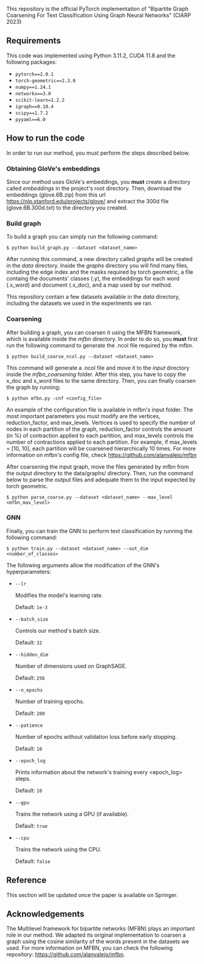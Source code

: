 This repository is the official PyTorch implementation of "Bipartite Graph Coarsening For Text Classification Using Graph Neural Networks" (CIARP 2023)

## Requirements

This code was implemented using Python 3.11.2, CUDA 11.8 and the following packages:

- `pytorch==2.0.1`
- `torch-geometric==2.3.0`
- `numpy==1.24.1`
- `networkx==3.0`
- `scikit-learn=1.2.2`
- `igraph==0.10.4`
- `scipy==1.7.2`
- `pyyaml==6.0`

## How to run the code

In order to run our method, you must perform the steps described below.

### Obtaining GloVe's embeddings

Since our method uses GloVe's embeddings, you **must** create a directory called *embeddings* in the project's root directory. Then, download the embeddings (glove.6B.zip) from this url https://nlp.stanford.edu/projects/glove/ and extract the 300d file (glove.6B.300d.txt) to the directory you created.

### Build graph

To build a graph you can simply run the following command:

    $ python build_graph.py --dataset <dataset_name>

After running this command, a new directory called *graphs* will be created in the *data* directory. Inside the *graphs* directory you will find many files, including the edge index and the masks required by torch geometric, a file containg the documents' classes (.y), the embeddings for each word (.x_word) and document (.x_doc), and a map used by our method.

This repository contain a few datasets available in the *data* directory, including the datasets we used in the experiments we ran.

### Coarsening

After building a graph, you can coarsen it using the MFBN framework, which is available inside the *mfbn* directory. In order to do so, you **must** first run the following command to generate the .ncol file required by the mfbn.

    $ python build_coarse_ncol.py --dataset <dataset_name>

This command will generate a .ncol file and move it to the *input* directory inside the *mfbn_coarsening* folder. After this step, you have to copy the x_doc and x_word files to the same directory. Then, you can finally coarsen the graph by running:

    $ python mfbn.py -cnf <config_file>

An example of the configuration file is available in mfbn's input folder. The most important parameters you must modify are the vertices, reduction_factor, and max_levels. Vertices is used to specify the number of nodes in each partition of the graph, reduction_factor controls the amount (in %) of contraction applied to each partition, and max_levels controls the number of contractions applied to each partition. For example, if max_levels = [10, 10], each partition will be coarsened hierarchically 10 times. For more information on mfbn's config file, check https://github.com/alanvalejo/mfbn

After coarsening the input graph, move the files generated by mfbn from the output directory to the data/graphs/ directory. Then, run the command below to parse the output files and adequate them to the input expected by torch geometric.

    $ python parse_coarse.py --dataset <dataset_name> --max_level <mfbn_max_level>

### GNN

Finally, you can train the GNN to perform text classification by running the following command:

    $ python train.py --dataset <dataset_name> --out_dim <number_of_classes>

The following arguments allow the modification of the GNN's hyperparameters:

- `--lr`

    Modifies the model's learning rate.
  
    Default: `1e-3`

- `--batch_size`

    Controls our method's batch size.
  
    Default: `32`

- `--hidden_dim`

    Number of dimensions used on GraphSAGE. 

    Default: `256`

- `--n_epochs`

    Number of training epochs.

    Default: `200`

- `--patience`

    Number of epochs without validation loss before early stopping.

    Default: `10`

- `--epoch_log`

    Prints information about the network's training every <epoch_log> steps.

    Default: `10`

- `--gpu`

    Trains the network using a GPU (if available).

    Default: `true`

- `--cpu`

    Trains the network using the CPU.

    Default: `false`

## Reference

This section will be updated once the paper is available on Springer.

## Acknowledgements

The Multilevel framework for bipartite networks (MFBN) plays an important role in our method. We adapted its original implementation to coarsen a graph using the cosine similarity of the words present in the datasets we used. For more information on MFBN, you can check the following repository: https://github.com/alanvalejo/mfbn.
